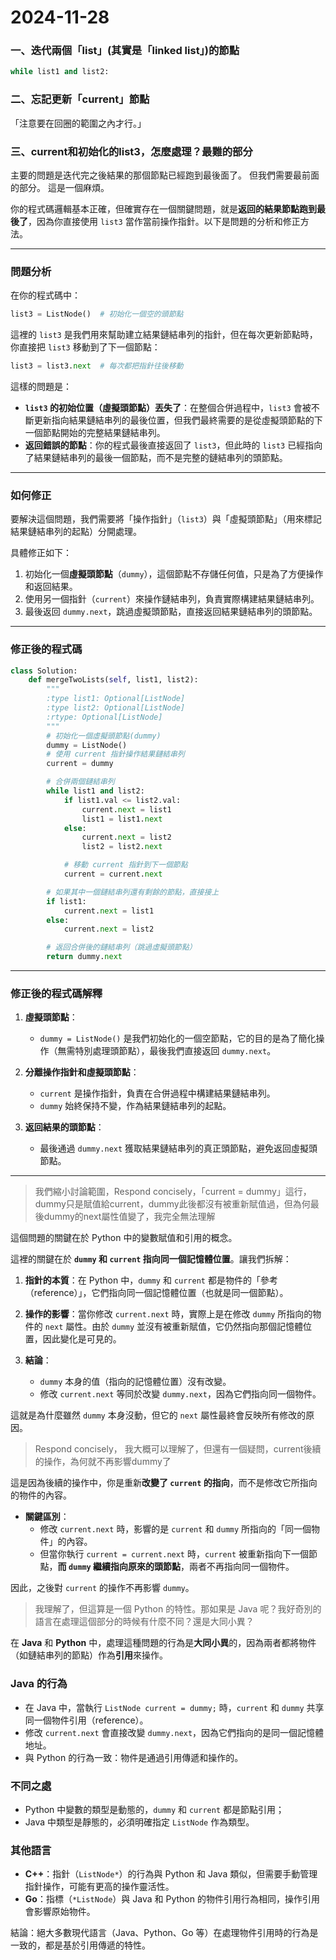 # 2024-11-28

### 一、迭代兩個「list」(其實是「linked list」)的節點
```python
while list1 and list2:
```

### 二、忘記更新「current」節點
「注意要在回圈的範圍之內才行。」

### 三、current和初始化的list3，怎麼處理？最難的部分
主要的問題是迭代完之後結果的那個節點已經跑到最後面了。 但我們需要最前面的部分。 這是一個麻煩。

你的程式碼邏輯基本正確，但確實存在一個關鍵問題，就是**返回的結果節點跑到最後了**，因為你直接使用 `list3` 當作當前操作指針。以下是問題的分析和修正方法。

---

### 問題分析

在你的程式碼中：

```python
list3 = ListNode()  # 初始化一個空的頭節點
```

這裡的 `list3` 是我們用來幫助建立結果鏈結串列的指針，但在每次更新節點時，你直接把 `list3` 移動到了下一個節點：

```python
list3 = list3.next  # 每次都把指針往後移動
```

這樣的問題是：
- **`list3` 的初始位置（虛擬頭節點）丟失了**：在整個合併過程中，`list3` 會被不斷更新指向結果鏈結串列的最後位置，但我們最終需要的是從虛擬頭節點的下一個節點開始的完整結果鏈結串列。
- **返回錯誤的節點**：你的程式最後直接返回了 `list3`，但此時的 `list3` 已經指向了結果鏈結串列的最後一個節點，而不是完整的鏈結串列的頭節點。

---

### 如何修正

要解決這個問題，我們需要將「操作指針」（`list3`）與「虛擬頭節點」（用來標記結果鏈結串列的起點）分開處理。

具體修正如下：

1. 初始化一個**虛擬頭節點**（`dummy`），這個節點不存儲任何值，只是為了方便操作和返回結果。
2. 使用另一個指針（`current`）來操作鏈結串列，負責實際構建結果鏈結串列。
3. 最後返回 `dummy.next`，跳過虛擬頭節點，直接返回結果鏈結串列的頭節點。

---

### 修正後的程式碼

```python
class Solution:
    def mergeTwoLists(self, list1, list2):
        """
        :type list1: Optional[ListNode]
        :type list2: Optional[ListNode]
        :rtype: Optional[ListNode]
        """
        # 初始化一個虛擬頭節點(dummy)
        dummy = ListNode()
        # 使用 current 指針操作結果鏈結串列
        current = dummy

        # 合併兩個鏈結串列
        while list1 and list2:
            if list1.val <= list2.val:
                current.next = list1
                list1 = list1.next
            else:
                current.next = list2
                list2 = list2.next

            # 移動 current 指針到下一個節點
            current = current.next

        # 如果其中一個鏈結串列還有剩餘的節點，直接接上
        if list1:
            current.next = list1
        else:
            current.next = list2

        # 返回合併後的鏈結串列（跳過虛擬頭節點）
        return dummy.next
```

---

### 修正後的程式碼解釋

1. **虛擬頭節點**：
    - `dummy = ListNode()` 是我們初始化的一個空節點，它的目的是為了簡化操作（無需特別處理頭節點），最後我們直接返回 `dummy.next`。

2. **分離操作指針和虛擬頭節點**：
    - `current` 是操作指針，負責在合併過程中構建結果鏈結串列。
    - `dummy` 始終保持不變，作為結果鏈結串列的起點。

3. **返回結果的頭節點**：
    - 最後通過 `dummy.next` 獲取結果鏈結串列的真正頭節點，避免返回虛擬頭節點。

---

> 我們縮小討論範圍，Respond concisely，「current = dummy」這行，dummy只是賦值給current，dummy此後都沒有被重新賦值過，但為何最後dummy的next屬性值變了，我完全無法理解

這個問題的關鍵在於 Python 中的變數賦值和引用的概念。

這裡的關鍵在於 **`dummy` 和 `current` 指向同一個記憶體位置**。讓我們拆解：

1. **指針的本質**：在 Python 中，`dummy` 和 `current` 都是物件的「參考（reference）」，它們指向同一個記憶體位置（也就是同一個節點）。

2. **操作的影響**：當你修改 `current.next` 時，實際上是在修改 `dummy` 所指向的物件的 `next` 屬性。由於 `dummy` 並沒有被重新賦值，它仍然指向那個記憶體位置，因此變化是可見的。

3. **結論**：
   - `dummy` 本身的值（指向的記憶體位置）沒有改變。
   - 修改 `current.next` 等同於改變 `dummy.next`，因為它們指向同一個物件。

這就是為什麼雖然 `dummy` 本身沒動，但它的 `next` 屬性最終會反映所有修改的原因。

>Respond concisely， 我大概可以理解了，但還有一個疑問，current後續的操作，為何就不再影響dummy了

這是因為後續的操作中，你是重新**改變了 `current` 的指向**，而不是修改它所指向的物件的內容。

- **關鍵區別**：
  - 修改 `current.next` 時，影響的是 `current` 和 `dummy` 所指向的「同一個物件」的內容。
  - 但當你執行 `current = current.next` 時，`current` 被重新指向下一個節點，**而 `dummy` 繼續指向原來的頭節點**，兩者不再指向同一個物件。

因此，之後對 `current` 的操作不再影響 `dummy`。


>我理解了，但這算是一個 Python 的特性。那如果是 Java 呢？我好奇別的語言在處理這個部分的時候有什麼不同？還是大同小異？

在 **Java** 和 **Python** 中，處理這種問題的行為是**大同小異**的，因為兩者都將物件（如鏈結串列的節點）作為**引用**來操作。

### Java 的行為

- 在 Java 中，當執行 `ListNode current = dummy;` 時，`current` 和 `dummy` 共享同一個物件引用（reference）。
- 修改 `current.next` 會直接改變 `dummy.next`，因為它們指向的是同一個記憶體地址。
- 與 Python 的行為一致：物件是通過引用傳遞和操作的。

### 不同之處

- Python 中變數的類型是動態的，`dummy` 和 `current` 都是節點引用；
- Java 中類型是靜態的，必須明確指定 `ListNode` 作為類型。

### 其他語言

- **C++**：指針（`ListNode*`）的行為與 Python 和 Java 類似，但需要手動管理指針操作，可能有更高的操作靈活性。
- **Go**：指標（`*ListNode`）與 Java 和 Python 的物件引用行為相同，操作引用會影響原始物件。

結論：絕大多數現代語言（Java、Python、Go 等）在處理物件引用時的行為是一致的，都是基於引用傳遞的特性。